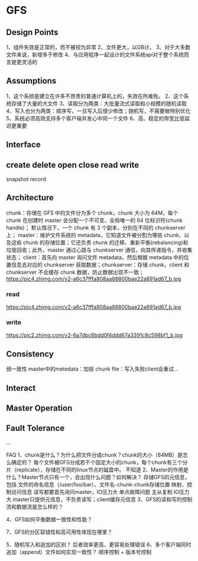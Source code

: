 # GFS
## Design Points
1、组件失效是正常的，而不被视为异常
2、文件更大，以GB计。
3、对于大多数文件来说，新增多于修改
4、与应用程序一起设计的文件系统api对于整个系统而言是更灵活的

## Assumptions
1、这个系统是建立在许多不昂贵的普通计算机上的，失效在所难免。
2、这个系统存储了大量的大文件
3、读取分为两类：大批量流式读取和小规模的随机读取
4、写入也分为两类：顺序写，一旦写入后很少修改；随机写，不需要做特别优化
5、系统必须高效支持多个客户端并发心中同一个文件
6、高、稳定的带宽比低延迟更重要

## Interface
create
delete
open
close
read
write
---
snapshot
record

## Architecture
chunk：存储在 GFS 中的文件分为多个 chunk，chunk 大小为 64M，每个 chunk 在创建时 master 会分配一个不可变、全局唯一的 64 位标识符(chunk handle)；
默认情况下，一个 chunk 有 3 个副本，分别在不同的 chunkserver 上；
master：维护文件系统的 metadata，它知道文件被分割为哪些 chunk、以及这些 chunk 的存储位置；它还负责 chunk 的迁移、重新平衡(rebalancing)和垃圾回收；此外，master 通过心跳与 chunkserver 通信，向其传递指令，并收集状态；
client：首先向 master 询问文件 metadata，然后根据 metadata 中的位置信息去对应的 chunkserver 获取数据；chunkserver：存储 chunk，client 和 chunkserver 不会缓存 chunk 数据，防止数据出现不一致；
https://pic4.zhimg.com/v2-a6c37fffa808aa88800bae22a891ad67_b.jpg

### read
https://pic4.zhimg.com/v2-a6c37fffa808aa88800bae22a891ad67_b.jpg
### write
https://pic2.zhimg.com/v2-6a7dbc6bdd0f4ddd67a3391c8c598bf1_b.jpg

## Consistency
弱一致性
master中的metedata：加锁
chunk file：写入失败client会重试...

## Interact
## Master Operation
## Fault Tolerance

...

FAQ
1、chunk是什么？为什么把文件分成chunk？chunk的大小（64MB）是怎么确定的？
每个文件被GFS分成若干个固定大小的chunk，每个chunk有三个分片（replicate），存储在不同的linux节点的磁盘中。
不知道
2、Master的作用是什么？Master节点只有一个，会出现什么问题？如何解决？
存储GFS的元信息，包括 文件的命名信息（/user/foo/bar）、文件名-chunk-chunk存储位置 映射、控制访问信息
读写都要首先询问master，IO压力大
单点故障问题 主从复制
IO压力大 master只提供元信息，不负责读写；client缓存元信息
3、GFS的读和写的控制流和数据流是怎么样的？

4、GFS如何平衡数据一致性和性能？

7、GFS的分区容错性和高可用性体现在哪里？

5、随机写入和追加的区别？
后者效率更高，更容易处理错误
6、多个客户端同时追加（append）文件如何实现一致性？
顺序控制 + 版本号控制






